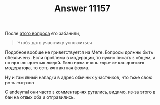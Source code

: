 ﻿---
title: "Answer 11157"
se.owner.user_id: 15479
se.owner.display_name: "Suvitruf - Andrei Apanasik"
se.owner.link: "https://ru.meta.stackoverflow.com/users/15479/suvitruf-andrei-apanasik"
se.answer_id: 11157
se.question_id: 11156
se.post_type: answer
se.is_accepted: False
---
<p>После <a href="https://ru.meta.stackoverflow.com/q/11153/15479">этого вопроса</a> его забанили,</p>
<blockquote>
<p>Чтобы дать участнику успокоиться</p>
</blockquote>
<p>Подобное вообще не приветствуется на Мете. Вопросы должны быть обезличены. Если проблема в модерации, то нужно писать в общем, а не про конкретных людей. Если прям очень горит от конкретного модератора, то есть контактная форма.</p>
<p>Ну и там явный нападки в адрес обычных участников, что тоже свою роль сыграло.</p>
<p>С andeymal они часто в комментариях ругались, видимо, из-за этого в бан на отдых оба и отправились.</p>
